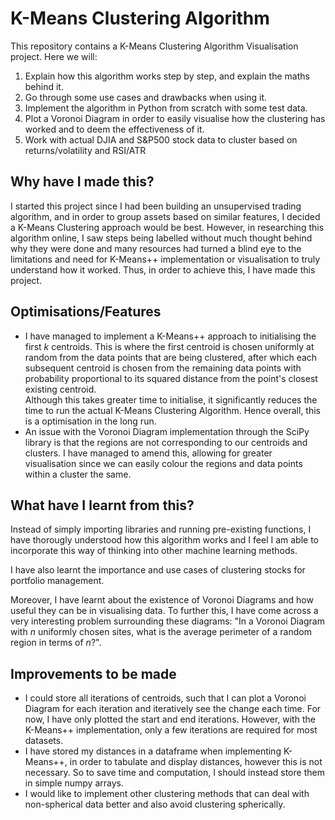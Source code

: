 # **K-Means Clustering Algorithm**
This repository contains a K-Means Clustering Algorithm Visualisation project. Here we will:
1) Explain how this algorithm works step by step, and explain the maths behind it.
2) Go through some use cases and drawbacks when using it.
3) Implement the algorithm in Python from scratch with some test data.
4) Plot a Voronoi Diagram in order to easily visualise how the clustering has worked and to deem the effectiveness of it.
5) Work with actual DJIA and S&P500 stock data to cluster based on returns/volatility and RSI/ATR

## Why have I made this?
I started this project since I had been building an unsupervised trading algorithm, and in order to group assets based on similar features, I decided a K-Means Clustering approach would be best. However, in researching this algorithm online, I saw steps being labelled without much thought behind why they were done and many resources had turned a blind eye to the limitations and need for K-Means++ implementation or visualisation to truly understand how it worked. Thus, in order to achieve this, I have made this project.

## Optimisations/Features
- I have managed to implement a K-Means++ approach to initialising the first $k$ centroids. This is where the first centroid is chosen uniformly at random from the data points that are being clustered, after which each subsequent centroid is chosen from the remaining data points with probability proportional to its squared distance from the point's closest existing centroid.<br> Although this takes greater time to initialise, it significantly reduces the time to run the actual K-Means Clustering Algorithm. Hence overall, this is a optimisation in the long run.
- An issue with the Voronoi Diagram implementation through the SciPy library is that the regions are not corresponding to our centroids and clusters. I have managed to amend this, allowing for greater visualisation since we can easily colour the regions and data points within a cluster the same.

## What have I learnt from this?
Instead of simply importing libraries and running pre-existing functions, I have thorougly understood how this algorithm works and I feel I am able to incorporate this way of thinking into other machine learning methods.

I have also learnt the importance and use cases of clustering stocks for portfolio management.

Moreover, I have learnt about the existence of Voronoi Diagrams and how useful they can be in visualising data. To further this, I have come across a very interesting problem surrounding these diagrams: "In a Voronoi Diagram with $n$ uniformly chosen sites, what is the average perimeter of a random region in terms of $n$?".

## Improvements to be made
- I could store all iterations of centroids, such that I can plot a Voronoi Diagram for each iteration and iteratively see the change each time. For now, I have only plotted the start and end iterations. However, with the K-Means++ implementation, only a few iterations are required for most datasets.
- I have stored my distances in a dataframe when implementing K-Means++, in order to tabulate and display distances, however this is not necessary. So to save time and computation, I should instead store them in simple numpy arrays.
- I would like to implement other clustering methods that can deal with non-spherical data better and also avoid clustering spherically.
